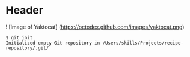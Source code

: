# Header 
! [Image of Yaktocat] (https://octodex.github.com/images/yaktocat.png)
```
$ git init
Initialized empty Git repository in /Users/skills/Projects/recipe-repository/.git/
```
